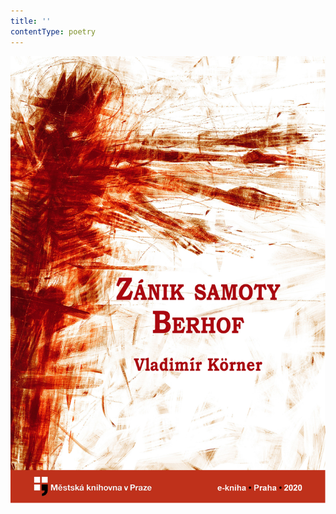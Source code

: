 ```yaml
---
title: ''
contentType: poetry
---
```


<section>

![obalka_zanik_samoty_berhof.jpg](./resources/obalka_zanik_samoty_ber_fmt.png)

</section>
